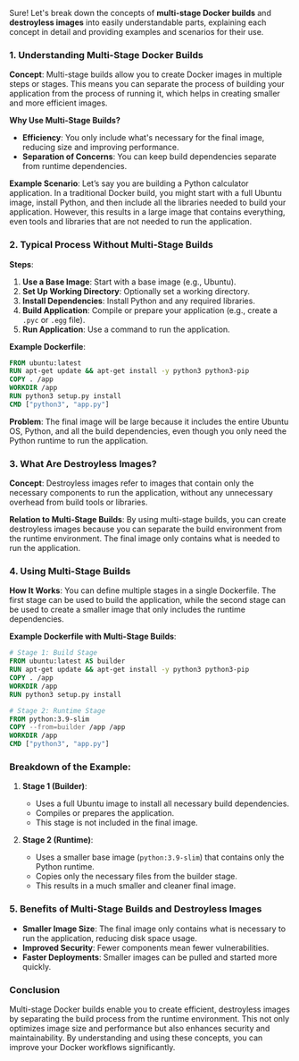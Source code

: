 Sure! Let's break down the concepts of **multi-stage Docker builds** and **destroyless images** into easily understandable parts, explaining each concept in detail and providing examples and scenarios for their use.

### 1. **Understanding Multi-Stage Docker Builds**

**Concept**: Multi-stage builds allow you to create Docker images in multiple steps or stages. This means you can separate the process of building your application from the process of running it, which helps in creating smaller and more efficient images.

**Why Use Multi-Stage Builds?**
- **Efficiency**: You only include what's necessary for the final image, reducing size and improving performance.
- **Separation of Concerns**: You can keep build dependencies separate from runtime dependencies.

**Example Scenario**: 
Let’s say you are building a Python calculator application. In a traditional Docker build, you might start with a full Ubuntu image, install Python, and then include all the libraries needed to build your application. However, this results in a large image that contains everything, even tools and libraries that are not needed to run the application.

### 2. **Typical Process Without Multi-Stage Builds**

**Steps**:
1. **Use a Base Image**: Start with a base image (e.g., Ubuntu).
2. **Set Up Working Directory**: Optionally set a working directory.
3. **Install Dependencies**: Install Python and any required libraries.
4. **Build Application**: Compile or prepare your application (e.g., create a `.pyc` or `.egg` file).
5. **Run Application**: Use a command to run the application.

**Example Dockerfile**:
```dockerfile
FROM ubuntu:latest
RUN apt-get update && apt-get install -y python3 python3-pip
COPY . /app
WORKDIR /app
RUN python3 setup.py install
CMD ["python3", "app.py"]
```

**Problem**: The final image will be large because it includes the entire Ubuntu OS, Python, and all the build dependencies, even though you only need the Python runtime to run the application.

### 3. **What Are Destroyless Images?**

**Concept**: Destroyless images refer to images that contain only the necessary components to run the application, without any unnecessary overhead from build tools or libraries.

**Relation to Multi-Stage Builds**: By using multi-stage builds, you can create destroyless images because you can separate the build environment from the runtime environment. The final image only contains what is needed to run the application.

### 4. **Using Multi-Stage Builds**

**How It Works**:
You can define multiple stages in a single Dockerfile. The first stage can be used to build the application, while the second stage can be used to create a smaller image that only includes the runtime dependencies.

**Example Dockerfile with Multi-Stage Builds**:
```dockerfile
# Stage 1: Build Stage
FROM ubuntu:latest AS builder
RUN apt-get update && apt-get install -y python3 python3-pip
COPY . /app
WORKDIR /app
RUN python3 setup.py install

# Stage 2: Runtime Stage
FROM python:3.9-slim
COPY --from=builder /app /app
WORKDIR /app
CMD ["python3", "app.py"]
```

### Breakdown of the Example:

1. **Stage 1 (Builder)**:
   - Uses a full Ubuntu image to install all necessary build dependencies.
   - Compiles or prepares the application.
   - This stage is not included in the final image.

2. **Stage 2 (Runtime)**:
   - Uses a smaller base image (`python:3.9-slim`) that contains only the Python runtime.
   - Copies only the necessary files from the builder stage.
   - This results in a much smaller and cleaner final image.

### 5. **Benefits of Multi-Stage Builds and Destroyless Images**

- **Smaller Image Size**: The final image only contains what is necessary to run the application, reducing disk space usage.
- **Improved Security**: Fewer components mean fewer vulnerabilities.
- **Faster Deployments**: Smaller images can be pulled and started more quickly.

### Conclusion

Multi-stage Docker builds enable you to create efficient, destroyless images by separating the build process from the runtime environment. This not only optimizes image size and performance but also enhances security and maintainability. By understanding and using these concepts, you can improve your Docker workflows significantly.
